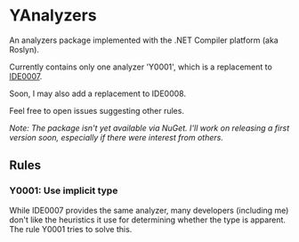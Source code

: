 # YAnalyzers

An analyzers package implemented with the .NET Compiler platform (aka Roslyn).

Currently contains only one analyzer 'Y0001', which is a replacement to [IDE0007](https://docs.microsoft.com/dotnet/fundamentals/code-analysis/style-rules/ide0007-ide0008).

Soon, I may also add a replacement to IDE0008.

Feel free to open issues suggesting other rules.

*Note: The package isn't yet available via NuGet. I'll work on releasing a first version soon, especially if there were interest from others.*

## Rules

### Y0001: Use implicit type

While IDE0007 provides the same analyzer, many developers (including me) don't like the heuristics it use for determining whether the type is apparent. The rule Y0001 tries to solve this.
